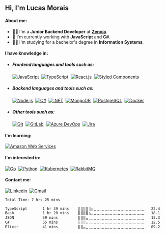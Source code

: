 ## Hi, I'm Lucas Morais

#### About me:

- :man_technologist:&nbsp;I'm a **Junior Backend Developer** at [**Zenvia**](https://www.zenvia.com/ "Zenvia Site").
- :telescope:&nbsp;I'm currently working with **JavaScript** and **C#**.
- :man_student:&nbsp;I'm studying for a bachelor's degree in **Information Systems**.

#### I have knowledge in:

- ##### Frontend languages and tools such as:
  [![JavaScript](https://img.shields.io/badge/-JavaScript-111?style=flat&logo=javascript "JavaScript")](https://developer.mozilla.org/en-US/docs/Web/JavaScript)&nbsp; 
  [![TypeScript](https://img.shields.io/badge/-TypeScript-111?style=flat&logo=typescript "TypeScript")](https://www.typescriptlang.org/)&nbsp;
  [![React.js](https://img.shields.io/badge/-React.js-111?style=flat&logo=react "React.js")](https://reactjs.org/)&nbsp;
  [![Styled Components](https://img.shields.io/badge/-Styled--Components-111?style=flat&logo=styled-components&logoColor=fff "Styled-Components")](https://styled-components.com/)&nbsp; <br/>

- ##### Backend languages and tools such as:
  [![Node.js](https://img.shields.io/badge/-Node.js-111?style=flat&logo=node.js "Node.js")](https://nodejs.org/en/)&nbsp; 
  [![C#](https://img.shields.io/badge/-C%23-111?style=flat&logo=csharp&logoColor=239120 "C Sharp")](https://learn.microsoft.com/en-us/dotnet/csharp/)&nbsp; 
  [![.NET](https://img.shields.io/badge/-.NET-111?style=flat&logo=dotnet&logoColor=512BD4 ".NET")](https://dotnet.microsoft.com/en-us/)&nbsp;
  [![MongoDB](https://img.shields.io/badge/-MongoDB-111?style=flat&logo=mongodb "MongoDB")](https://www.mongodb.com/)&nbsp; 
  [![PostgreSQL](https://img.shields.io/badge/-PostgreSQL-111?style=flat&logo=postgresql "PostgreSQL")](https://www.postgresql.org/)&nbsp; 
  [![Docker](https://img.shields.io/badge/-Docker-111?style=flat&logo=docker "Docker")](https://www.docker.com/)&nbsp; <br/>

- ##### Other tools such as:
  [![Git](https://img.shields.io/badge/-Git-111?style=flat&logo=git "Git")](https://git-scm.com/)&nbsp;
  [![GitLab](https://img.shields.io/badge/-GitLab-111?style=flat&logo=GitLab "GitLab")](https://about.gitlab.com/)&nbsp;
  [![Azure DevOps](https://img.shields.io/badge/-Azure%20DevOps-111?style=flat&logo=Azure%20DevOps&logoColor=0078D7 "Azure DevOps")](https://azure.microsoft.com/en-us/products/devops)&nbsp; 
  [![Jira](https://img.shields.io/badge/-Jira-111?style=flat&logo=jira "Jira")](https://www.atlassian.com/software/jira)&nbsp;
  
#### I'm learning:

  [![Amazon Web Services](https://img.shields.io/badge/-AWS-111?style=flat&logo=amazon%20aws&logoColor=FF9900 "AWS")](https://aws.amazon.com/)&nbsp;

#### I'm interested in:

[![Go](https://img.shields.io/badge/-Go-111?style=flat&logo=go "Go")](https://go.dev/)&nbsp;
[![Python](https://img.shields.io/badge/-Python-111?style=flat&logo=Python "Python")](https://www.python.org/)&nbsp;
[![Kubernetes](https://img.shields.io/badge/-Kubernetes-111?style=flat&logo=kubernetes&logoColor=326CE5 "Kubernetes")](https://kubernetes.io/)&nbsp;
[![RabbitMQ](https://img.shields.io/badge/-RabbitMQ-111?style=flat&logo=Rabbitmq "RabbitMQ")](https://www.rabbitmq.com/)&nbsp;



#### Contact me:

[![Linkedin](https://img.shields.io/badge/-Lucas%20Morais-0A66C2?style=flat&logo=linkedin&logoColor=fff "Linkedin")](https://www.linkedin.com/in/lucas-morais-santos/)&nbsp;
[![Gmail](https://img.shields.io/badge/-lucas14.morais@gmail.com-EA4335?style=flat&logo=gmail&logoColor=fff "Gmail")](mailto:lucas14.morais@gmail.com)&nbsp; <br/>


<!--START_SECTION:waka-->

```txt
Total Time: 7 hrs 25 mins

TypeScript       1 hr 39 mins    ⣿⣿⣿⣿⣿⣶⣀⣀⣀⣀⣀⣀⣀⣀⣀⣀⣀⣀⣀⣀⣀⣀⣀⣀⣀   22.40 %
Bash             1 hr 20 mins    ⣿⣿⣿⣿⣦⣀⣀⣀⣀⣀⣀⣀⣀⣀⣀⣀⣀⣀⣀⣀⣀⣀⣀⣀⣀   18.15 %
JSON             59 mins         ⣿⣿⣿⣤⣀⣀⣀⣀⣀⣀⣀⣀⣀⣀⣀⣀⣀⣀⣀⣀⣀⣀⣀⣀⣀   13.32 %
C#               55 mins         ⣿⣿⣿⣄⣀⣀⣀⣀⣀⣀⣀⣀⣀⣀⣀⣀⣀⣀⣀⣀⣀⣀⣀⣀⣀   12.53 %
Elixir           41 mins         ⣿⣿⣤⣀⣀⣀⣀⣀⣀⣀⣀⣀⣀⣀⣀⣀⣀⣀⣀⣀⣀⣀⣀⣀⣀   09.24 %
```

<!--END_SECTION:waka-->

